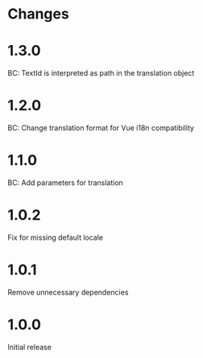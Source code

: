 # Changes

# 1.3.0
BC: TextId is interpreted as path in the translation object

# 1.2.0
BC: Change translation format for Vue i18n compatibility

# 1.1.0
BC: Add parameters for translation

# 1.0.2
Fix for missing default locale

# 1.0.1
Remove unnecessary dependencies

# 1.0.0
Initial release

